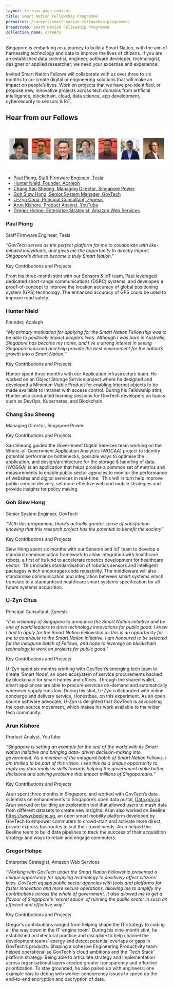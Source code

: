 ```yaml
---
layout: leftnav-page-content
title: Smart Nation Fellowship Programme
permalink: /careers/smart-nation-fellowship-programme/
breadcrumb: Smart Nation Fellowship Programme
collection_name: careers
---
```


Singapore is embarking on a journey to build a Smart Nation, with the aim of harnessing technology and data to improve the lives of citizens. If you are an established data scientist, engineer, software developer, technologist, designer or applied researcher, we need your expertise and experience!

Invited Smart Nation Fellows will collaborate with us over three to six months to co-create digital or engineering solutions that will make an impact on people’s lives. Work on projects that we have pre-identified, or propose new, innovative projects across tech domains from artificial intelligence, blockchain, cloud, data science, app development, cybersecurity to sensors & IoT.

## **Hear from our Fellows**

![Smart Nation Fellowship Fellows](/images/careers/Smart_Nation_Fellowship_Group2.png)
* [Paul Piong, Staff Firmware Engineer, Tesla](#paul-piong)<br>
* [Hunter Nield, Founder, Acaleph](#hunter-nield)<br>
* [Chang Sau Sheong, Managing Director, Singapore Power](#chang-sau-sheong)<br>
* [Goh Siew Hong, Senior System Manager, GovTech](#goh-siew-hong)<br>
* [U-Zyn Chua, Principal Consultant, Zynesis](#uzyn-chua)<br>
* [Arun Kishore, Product Analyst, YouTube](#arun-kishore)<br>
* [Gregor Hohpe, Enterprise Strategist, Amazon Web Services](#gregor-hohpe)<br>


### **Paul Piong**
<a id="paul-piong"></a>
Staff Firmware Engineer, Tesla

*“GovTech serves as the perfect platform for me to collaborate with like-minded individuals, and gives me the opportunity to directly impact Singapore’s drive to become a truly Smart Nation.”*

Key Contributions and Projects

From his three-month stint with our Sensors &amp; IoT team, Paul leveraged dedicated short-range communications (DSRC) systems, and developed a proof-of-concept to improve the location accuracy of global positioning system (GPS) technology. The enhanced accuracy of GPS could be used to improve road safety.


### **Hunter Nield**
<a id="hunter-nield"></a>
Founder, Acaleph

*“My primary motivation for applying for the Smart Nation Fellowship was to be able to positively impact people’s lives. Although I was born in Australia, Singapore has become my home, and I’ve a strong interest in seeing Singapore succeed and help provide the best environment for the nation’s growth into a Smart Nation.”*

Key Contributions and Projects

Hunter spent three months with our Application Infrastructure team. He worked on an Object Storage Service project where he designed and developed a Minimum Viable Product for enabling Internet objects to be made available to Intranet with access control. During his Fellowship stint, Hunter also conducted learning sessions for GovTech developers on topics such as DevOps, Kubernetes, and Blockchain.

### **Chang Sau Sheong**
<a id="chang-sau-sheong"></a>
Managing Director, Singapore Power

Key Contributions and Projects

Sau Sheong guided the Government Digital Services team working on the Whole-of-Government Application Analytics (WOGAA) project to identify potential performance bottlenecks, possible ways to optimise the application, and design/architecture for the storage &amp; handling of data.
(WOGGA) is an application that helps provide a common set of metrics and measurements to enable public sector agencies to monitor the performance of websites and digital services in real-time.  This will in turn help improve public service delivery, set more effective web and mobile strategies and provide insights for policy making.

### **Goh Siew Hong**
<a id="goh-siew-hong"></a>
Senior System Engineer, GovTech

*“With this programme, there’s actually greater sense of satisfaction knowing that this research project has
the potential to benefit the society”*

Key Contributions and Projects

Siew Hong spent six months with our Sensors and IoT team to develop a standard communication framework to allow integration with healthcare robots, a first of its kind to accelerate robotics development for healthcare sector.  This includes standardisation of robotics sensors and intelligent packages which encourages code reusability. The middleware will also standardise communication and integration between smart systems which translate to a standardised healthcare smart systems specification for all future systems acquisition.

### **U-Zyn Chua**
<a id="uzyn-chua"></a>
Principal Consultant, Zynesis

*“It is visionary of Singapore to announce the Smart Nation initiative and be one of world leaders to drive technology innovations for public good. I knew I had to apply for the Smart Nation Fellowship as this is an opportunity for me to contribute to the Smart Nation initiative. I am honoured to be selected for the inaugural batch of Fellows, and hope to leverage on blockchain technology to work on projects for public good.”*

Key Contributions and Projects

U-Zyn spent six months working with GovTech’s emerging tech team to create ‘Smart Node’, an open ecosystem of service procurements backed by blockchain for smart homes and offices. Through the shared wallet, smart appliances are able to procure services on-demand and automatically whenever supply runs low. During his stint, U-Zyn collaborated with online concierge and delivery service, Honestbee, on this experiment. As an open source software advocate, U-Zyn is delighted that GovTech is advocating the open source movement, which makes his work available to the wider tech community.

### **Arun Kishore**
<a id="arun-kishore"></a>
Product Analyst, YouTube

*“Singapore is setting an example for the rest of the world with its Smart Nation initiative and bringing data- driven decision-making into government. As a member of the inaugural batch of Smart Nation Fellows, I am thrilled to be part of this vision. I see this as a unique opportunity to apply my data analysis skills towards helping the government make better decisions and solving problems that impact millions of Singaporeans.”*

Key Contributions and Projects

Arun spent three months in Singapore, and worked with GovTech’s data scientists on enhancements to Singapore’s open data portal, [Data.gov.sg](https://data.gov.sg). Arun worked on building an exploration tool that allowed users to mash data from different datasets to create new insights. Arun also worked on Beeline <https://www.beeline.sg>, an open smart mobility platform developed by GovTech to empower commuters to crowd-start and activate more direct, private express bus routes to suit their travel needs. Arun helped the Beeline team to build data pipelines to track the success of their acquisition strategy and ways to retain and engage commuters.

### **Gregor Hohpe**
<a id="gregor-hohpe"></a>
Enterprise Strategist, Amazon Web Services

*“Working with GovTech under the Smart Nation Fellowship presented a unique opportunity for applying technology to positively affect citizens' lives. GovTech equips public sector agencies with tools and platforms for faster innovation and more secure operations, allowing me to amplify my contributions across the whole of government. It also allowed me to get a flavour of Singapore's ‘secret sauce’ of running the public sector in such an efficient and effective way.”*

Key Contributions and Projects

Gregor’s contributions ranged from helping shape the IT strategy to coding all the way down in the IT ‘engine room’. During his nine-month stint, he established architectural practice and discipline to help channel the development teams' energy and detect potential overlaps or gaps in GovTech’s products. Shaping a cohesive Engineering Productivity team helped operationalise GovTech's cloud ambitions and the ‘Tech Stack’ platform strategy. Being able to articulate strategy and implementation across organisational layers created greater transparency and effective prioritization. To stay grounded, he also paired up with engineers; one example was to debug web worker concurrency issues to speed up the end-to-end encryption and decryption of data.

